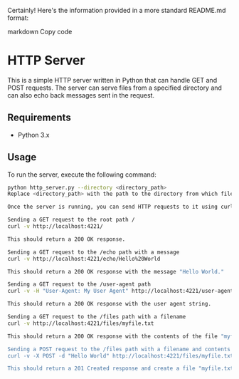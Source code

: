 Certainly! Here's the information provided in a more standard README.md format:

markdown
Copy code
# HTTP Server

This is a simple HTTP server written in Python that can handle GET and POST requests. The server can serve files from a specified directory and can also echo back messages sent in the request.

## Requirements

- Python 3.x

## Usage

To run the server, execute the following command:

```bash
python http_server.py --directory <directory_path>
Replace <directory_path> with the path to the directory from which files should be served. If no directory is specified, the server will serve files from the current directory.

Once the server is running, you can send HTTP requests to it using curl or any other HTTP client. Here are some examples:

Sending a GET request to the root path /
curl -v http://localhost:4221/

This should return a 200 OK response.

Sending a GET request to the /echo path with a message
curl -v http://localhost:4221/echo/Hello%20World

This should return a 200 OK response with the message "Hello World."

Sending a GET request to the /user-agent path
curl -v -H "User-Agent: My User Agent" http://localhost:4221/user-agent

This should return a 200 OK response with the user agent string.

Sending a GET request to the /files path with a filename
curl -v http://localhost:4221/files/myfile.txt

This should return a 200 OK response with the contents of the file "myfile.txt" in the server's directory.

Sending a POST request to the /files path with a filename and contents
curl -v -X POST -d "Hello World" http://localhost:4221/files/myfile.txt

This should return a 201 Created response and create a file "myfile.txt" in the server's directory with the contents "Hello World."
